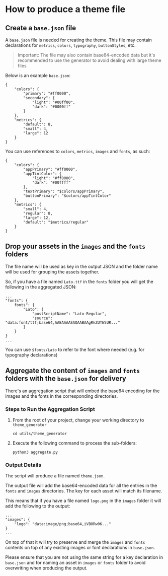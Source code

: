 # How to produce a theme file

## Create a `base.json` file

A `base.json` file is needed for creating the theme. This file may contain declarations for `metrics`, `colors`, `typography`, `buttonStyles`, etc.

> Important: The file may also contain base64-encoded data but it's recommended to use the generator to avoid dealing with large theme files

Below is an example `base.json`:

```(json)
{
    "colors": {
        "primary": "#ff0000",
        "secondary": {
            "light": "#00ff00",
            "dark": "#0000ff"
        }
    },
    "metrics": {
        "default": 8,
        "small": 4,
        "large": 12
    }
}
```

You can use references to `colors`, `metrics`, `images` and `fonts`, as such:

```(json)
{
    "colors": {
        "appPrimary": "#ff0000",
        "appTintColor": {
            "light": "#ff0000",
            "dark": "#00ffff"
        },
        "textPrimary": "$colors/appPrimary",
        "buttonPrimary": "$colors/appTintColor"
    },
    "metrics": {
        "small": 4,
        "regular": 8,
        "large": 12,
        "default": "$metrics/regular"
    }
}
```

## Drop your assets in the `images` and the `fonts` folders

The file name will be used as key in the output JSON and the folder name will be used for grouping the assets together.

So, if you have a file named `Lato.ttf` in the `fonts` folder you will get the following in the aggregated JSON:

```(json)
...
"fonts": {
    fonts": {
        "Lato": {
            "postScriptName": "Lato-Regular",
            "source": "data:font/ttf;base64,AAEAAAASAQAABAAgRkZUTW5UR..."
        }
    }
}
...
```

You can use `$fonts/Lato` to refer to the font where needed (e.g. for typography declarations)

## Aggregate the content of `images` and `fonts` folders with the `base.json` for delivery

There's an aggregation script that will embed the base64 encoding for the images and the fonts in the corresponding directories.

### Steps to Run the Aggregation Script

1. From the root of your project, change your working directory to `theme_generator`

    ```(zsh)
    cd utils/theme_generator
    ```

2. Execute the following command to process the sub-folders:

    ```(zsh)
    python3 aggregate.py
    ```

### Output Details

The script will produce a file named `theme.json`. 

The output file will add the base64-encoded data for all the entries in the `fonts` and `images` directories. The key for each asset will match its filename. 

This means that if you have a file named `logo.png` in the `images` folder it will add the following to the output:

```(json)
...
"images": {
    "logo": "data:image/png;base64,iVBORw0K..."
}
...
```

On top of that it will try to preserve and merge the `images` and `fonts` contents on top of any existing images or font declarations in `base.json`. 

Please ensure that you are not using the same string for a key declaration in `base.json` and for naming an asset in `images` or `fonts` folder to avoid overwriting when producing the output.
